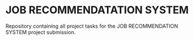 # JOB RECOMMENDATATION SYSTEM
Repository containing all project tasks for the JOB RECOMMENDATION SYSTEM project submission.
